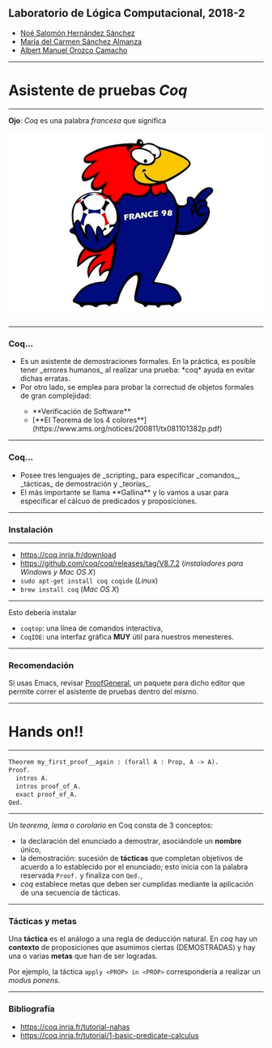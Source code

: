 ## Laboratorio de Lógica Computacional, 2018-2

- [Noé Salomón Hernández Sánchez](mailto:no.hernan@gmail.com)
- [María del Carmen Sánchez Almanza](mailto:carmensanchez@ciencias.unam.mx)
- [Albert Manuel Orozco Camacho](mailto:alorozco53@ciencias.unam.mx)


---

# Asistente de pruebas _Coq_

---

**Ojo**: _Coq_ es una palabra *francesa* que significa

![gallo](assets/img/gallo.jpg)

---

### Coq...

<ul>
	<li class="fragment">
		Es un asistente de demostraciones formales. En la práctica, es posible
		tener _errores humanos_ al realizar una prueba: *coq* ayuda en evitar
		dichas erratas.
	</li>
	<li class="fragment">
		Por otro lado, se emplea para probar la correctud de objetos formales de
		gran complejidad:
	</li>
	<ul>
  		<li class="fragment">**Verificación de Software**</li>
  		<li class="fragment">
		[**El Teorema de los 4 colores**](https://www.ams.org/notices/200811/tx081101382p.pdf)
		</li>
	</ul>
</ul>

---

### Coq...

<ul>
	<li class="fragment">
		Posee tres lenguajes de _scripting_ para especificar
		_comandos_, _tácticas_ de demostración y _teorías_.
	</li>
	<li class="fragment">
		El más importante se llama **Gallina** y lo vamos a usar
		para especificar el cálcuo de predicados y proposiciones.
	</li>
</ul>

---

### Instalación

---

 - https://coq.inria.fr/download
 - https://github.com/coq/coq/releases/tag/V8.7.2 
   (_instaladores para Windows y Mac OS X_)
 - `sudo apt-get install coq coqide` (_Linux_)
 - `brew install coq` (_Mac OS X_)

---

Esto debería instalar

- `coqtop`: una línea de comandos interactiva,
- `CoqIDE`: una interfaz gráfica **MUY** útil para nuestros menesteres.

---

### Recomendación

Si usas Emacs, revisar [ProofGeneral](https://proofgeneral.github.io),
un paquete para dicho editor que permite correr el asistente de pruebas
dentro del mismo.

---

# Hands on!!

---

```coq
Theorem my_first_proof__again : (forall A : Prop, A -> A).
Proof.
  intros A.
  intros proof_of_A.
  exact proof_of_A.
Qed.
```

---

Un _teorema_, _lema_ o _corolario_ en Coq consta de 3 conceptos:

- la declaración del enunciado a demostrar, asociándole un **nombre** único,
- la demostración: sucesión de **tácticas** que completan objetivos de acuerdo
  a lo establecido por el enunciado; esto inicia con la palabra reservada
  `Proof.` y finaliza con `Qed.`,
- _coq_ establece metas que deben ser cumplidas mediante la aplicación
  de una secuencia de tácticas.

---

### Tácticas y metas

Una **táctica** es el análogo a una regla de deducción natural. En _coq_ hay
un **contexto** de proposiciones que asumimos ciertas (DEMOSTRADAS) y hay una o
varias **metas** que han de ser logradas.

Por ejemplo, la táctica `apply <PROP> in <PROP>` correspondería a realizar
un _modus ponens_.

---

### Bibliografía

- https://coq.inria.fr/tutorial-nahas
- https://coq.inria.fr/tutorial/1-basic-predicate-calculus
